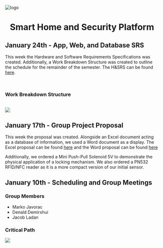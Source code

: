 ![logo](https://raw.githubusercontent.com/roomi-develop/roomi/master/documentation/Branding/roomi-branding/roomi--logo.png)
<h1 align="center">Smart Home and Security Platform</h1>
<!--
<h2 align="center">April 25 - Final Report</h2>
<p>Placeholder</p>

<h2 align="center">April 18 - Presentation</h2>
<p>Placeholder</p>

<h2 align="center">April 11 - Project Demonstration</h2>
<p>Placeholder</p>

<h2 align="center">April 4 - Group Physical Enclosure Demonstration</h2>
<p>Placeholder</p>

<h2 align="center">March 28 - Group Troubleshooting Status Update</h2>
<p>Placeholder</p>

<h2 align="center">March 21 - Checklist</h2>
<p>Placeholder</p>

<h2 align="center">March 14 - Group Project Status Update</h2>
<p>Placeholder</p>

<h2 align="center">March 7 - Group Build Instructions</h2>
<p>Placeholder</p>

<h2 align="center">February 28 - Group Integration Status Update</h2>
<p>Placeholder</p>

<h2 align="center">February 14 - App, Web and Database Independent Demonstration</h2>
<p>Placeholder</p>

<h2 align="center">February 7 - Structure, Abstract, Indroduction, Declaration</h>
<p>Placeholder</p>

<h2 align="center">January 31 - Group Project Status Update</h2>
<p>Placeholder</p>
-->

<h2>January 24th - App, Web, and Database SRS</h2>
<p>
  This week the Hardware and Software Requirements Specifications was created. Additionally, a Work Breakdown Structure was created to outline the schedule for the remainder of the semester. The H&SRS can be found <a href="https://github.com/roomi-develop/roomi/blob/master/documentation/Capstone/SRS_HRS.docx">here</a>.
</p>
<br>
<h3>Work Breakdown Structure</h3>
<br>
<img src="https://raw.githubusercontent.com/roomi-develop/roomi/master/documentation/Capstone/work_breakdown_structure.png">

<h2 >January 17th - Group Project Proposal</h2>
<p>
  This week the proposal was created. Alongside an Excel document acting as a database of information, we used a 
  Word document as a display. The Excel proposal can be found <a href="https://github.com/roomi-develop/roomi/blob/master/documentation/Capstone/roomi_proposal_excel.pdf">here</a> and the Word proposal can be found <a href="https://github.com/roomi-develop/roomi/blob/master/documentation/Capstone/roomi_proposal_word.pdf">here</a>
</p>
<p>
  Additionally, we ordered a Mini Push-Pull Solenoid 5V to demonstrate the physical application of a locking mechanism. We also
  ordered a PN532 RFID/NFC reader as it is a more compact version of our initial sensor.
</p>

<h2>January 10th - Scheduling and Group Meetings</h2>
<h3>Group Members</h3>
<ul>
  <li>Marko Javorac</li>
  <li>Denald Demirxhui</li>
  <li>Jacob Ladan</li>
</ul>
<h3>Critical Path</h3>
<img src="https://raw.githubusercontent.com/roomi-develop/roomi/master/documentation/Capstone/critical_path.PNG">
